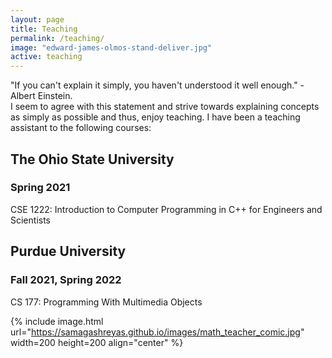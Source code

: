 ```yaml
---
layout: page
title: Teaching
permalink: /teaching/
image: "edward-james-olmos-stand-deliver.jpg"
active: teaching
---
```



"If you can't explain it simply, you haven't understood it well enough." - Albert Einstein. \
I seem to agree with this statement and strive towards explaining concepts as simply as possible and thus, enjoy teaching. I have been a teaching assistant to the following courses:

## The Ohio State University

### Spring 2021
CSE 1222: Introduction to Computer Programming in C++ for Engineers and Scientists

## Purdue University

### Fall 2021, Spring 2022
CS 177: Programming With Multimedia Objects

{% include image.html url="https://samagashreyas.github.io/images/math_teacher_comic.jpg" width=200 height=200 align="center" %}